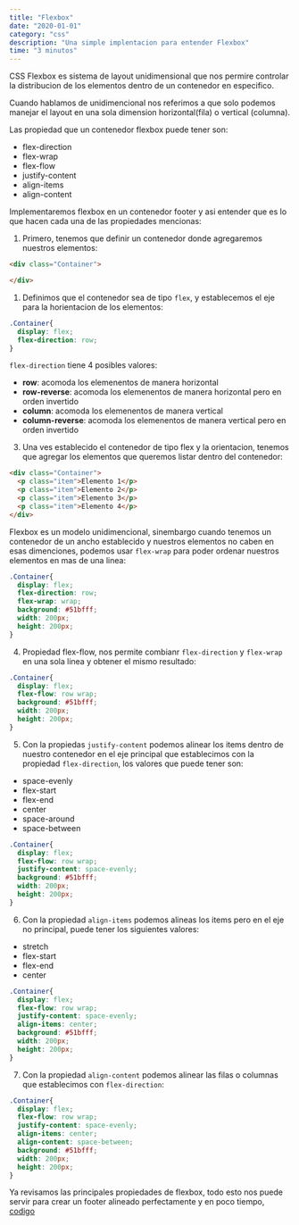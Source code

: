 ```yaml
---
title: "Flexbox"
date: "2020-01-01"
category: "css"
description: "Una simple implentacion para entender Flexbox"
time: "3 minutos"
---
```


CSS Flexbox es sistema de layout unidimensional que nos permire controlar la distribucion de los elementos dentro de un contenedor en especifico.

Cuando hablamos de unidimencional nos referimos a que solo podemos manejar el layout en una sola dimension horizontal(fila) o vertical (columna).

Las propiedad que un contenedor flexbox puede tener son:

- flex-direction
- flex-wrap
- flex-flow
- justify-content
- align-items
- align-content

Implementaremos flexbox en un contenedor footer y asi entender que es lo que hacen cada una de las propiedades mencionas:

1. Primero, tenemos que definir un contenedor donde agregaremos nuestros elementos:

```html
<div class="Container">

</div>
```

1. Definimos que el contenedor sea de tipo ```flex```, y establecemos el eje para la horientacion de los elementos:

```css
.Container{
  display: flex;
  flex-direction: row;
}
```


```flex-direction``` tiene 4 posibles valores:
- **row**: acomoda los elemenentos de manera horizontal
- **row-reverse**: acomoda los elemenentos de manera horizontal pero en orden invertido
- **column**: acomoda los elemenentos de manera vertical
- **column-reverse**: acomoda los elemenentos de manera vertical pero en orden invertido

3. Una ves establecido el contenedor de tipo flex y la orientacion, tenemos que agregar los elementos que queremos listar dentro del contenedor:

```html
<div class="Container">
  <p class="item">Elemento 1</p>
  <p class="item">Elemento 2</p>
  <p class="item">Elemento 3</p>
  <p class="item">Elemento 4</p>
</div>
```

Flexbox es un modelo unidimencional, sinembargo cuando tenemos un contenedor de un ancho establecido y nuestros elementos no caben en esas dimenciones, podemos usar ```flex-wrap``` para poder ordenar nuestros elementos en mas de una linea:

``` css
.Container{
  display: flex;
  flex-direction: row;
  flex-wrap: wrap;
  background: #51bfff;
  width: 200px;
  height: 200px;
}
```

4. Propiedad flex-flow, nos permite combianr ```flex-direction``` y ```flex-wrap``` en una sola linea y obtener el mismo resultado:

``` css
.Container{
  display: flex;
  flex-flow: row wrap;
  background: #51bfff;
  width: 200px;
  height: 200px;
}
```

5. Con la propiedas ```justify-content``` podemos alinear los items dentro de nuestro contenedor en el eje principal que establecimos con la propiedad ```flex-direction```, los valores que puede tener son:
- space-evenly
- flex-start
- flex-end
- center
- space-around
- space-between

``` css
.Container{
  display: flex;
  flex-flow: row wrap;
  justify-content: space-evenly;
  background: #51bfff;
  width: 200px;
  height: 200px;
}
```

6. Con la propiedad ```align-items``` podemos alineas los items pero en el eje no principal, puede tener los siguientes valores:

- stretch
- flex-start
- flex-end
- center


``` css
.Container{
  display: flex;
  flex-flow: row wrap;
  justify-content: space-evenly;
  align-items: center;
  background: #51bfff;
  width: 200px;
  height: 200px;
}
```

7. Con la propiedad ```align-content``` podemos alinear las filas o columnas que establecimos con ```flex-direction```:

``` css
.Container{
  display: flex;
  flex-flow: row wrap;
  justify-content: space-evenly;
  align-items: center;
  align-content: space-between;
  background: #51bfff;
  width: 200px;
  height: 200px;
}
```

Ya revisamos las principales propiedades de flexbox, todo esto nos puede servir para crear un footer alineado perfectamente y en poco tiempo, [codigo](https://codepen.io/DorianMorones/pen/wvGezjy)
